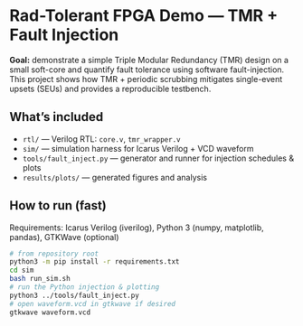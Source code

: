 # Rad-Tolerant FPGA Demo — TMR + Fault Injection

**Goal:** demonstrate a simple Triple Modular Redundancy (TMR) design on a small soft-core and quantify fault tolerance using software fault-injection. This project shows how TMR + periodic scrubbing mitigates single-event upsets (SEUs) and provides a reproducible testbench.

## What’s included
- `rtl/` — Verilog RTL: `core.v`, `tmr_wrapper.v`
- `sim/` — simulation harness for Icarus Verilog + VCD waveform
- `tools/fault_inject.py` — generator and runner for injection schedules & plots
- `results/plots/` — generated figures and analysis

## How to run (fast)
Requirements: Icarus Verilog (iverilog), Python 3 (numpy, matplotlib, pandas), GTKWave (optional)
```bash
# from repository root
python3 -m pip install -r requirements.txt
cd sim
bash run_sim.sh
# run the Python injection & plotting
python3 ../tools/fault_inject.py
# open waveform.vcd in gtkwave if desired
gtkwave waveform.vcd
